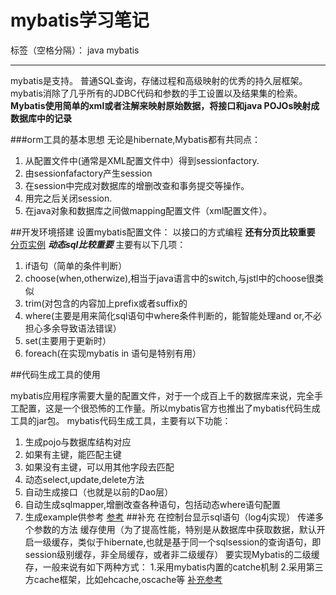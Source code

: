 ﻿# mybatis学习笔记


标签（空格分隔）： java mybatis

---

mybatis是支持。
普通SQL查询，存储过程和高级映射的优秀的持久层框架。mybatis消除了几乎所有的JDBC代码和参数的手工设置以及结果集的检索。
**Mybatis使用简单的xml或者注解来映射原始数据，将接口和java POJOs映射成数据库中的记录**

###orm工具的基本思想
无论是hibernate,Mybatis都有共同点：

 1. 从配置文件中(通常是XML配置文件中）得到sessionfactory.
 2. 由sessionfafactory产生session
 3. 在session中完成对数据库的增删改查和事务提交等操作。
 4. 用完之后关闭session.
 5. 在java对象和数据库之间做mapping配置文件（xml配置文件）。
 

##开发环境搭建
设置mybatis配置文件：
以接口的方式编程
**还有分页比较重要**
[分页实例][1]
***动态sql比较重要***
主要有以下几项：
 

 1. if语句（简单的条件判断）
 2. choose(when,otherwize),相当于java语言中的switch,与jstl中的choose很类似
 3. trim(对包含的内容加上prefix或者suffix的
 4. where(主要是用来简化sql语句中where条件判断的，能智能处理and or,不必担心多余导致语法错误）
 5. set(主要用于更新时）
 6. foreach(在实现mybatis in 语句是特别有用）

##代码生成工具的使用

mybatis应用程序需要大量的配置文件，对于一个成百上千的数据库来说，完全手工配置，这是一个很恐怖的工作量。所以mybatis官方也推出了mybatis代码生成工具的jar包。
mybatis代码生成工具，主要有以下功能：

 1. 生成pojo与数据库结构对应
 2. 如果有主键，能匹配主键
 3. 如果没有主键，可以用其他字段去匹配
 4. 动态select,update,delete方法
 5. 自动生成接口（也就是以前的Dao层）
 6. 自动生成sqlmapper,增删改查各种语句，包括动态where语句配置
 7. 生成example供参考
 [参考][2]
##补充
在控制台显示sql语句（log4j实现）
传递多个参数的方法
缓存使用（为了提高性能，特别是从数据库中获取数据，默认开启一级缓存，类似于hibernate,也就是基于同一个sqlsession的查询语句，即session级别缓存，非全局缓存，或者非二级缓存）
要实现Mybatis的二级缓存，一般来说有如下两种方式：
 1.采用mybatis内置的catche机制
 2.采用第三方cache框架，比如ehcache,oscache等
[补充参考][3]


  [1]: http://wiki.jikexueyuan.com/project/mybatis-in-action/mybatis-paging.html
  [2]: http://wiki.jikexueyuan.com/project/mybatis-in-action/code-generation-tool.html
  [3]: http://wiki.jikexueyuan.com/project/mybatis-in-action/mybatis-supplement.html